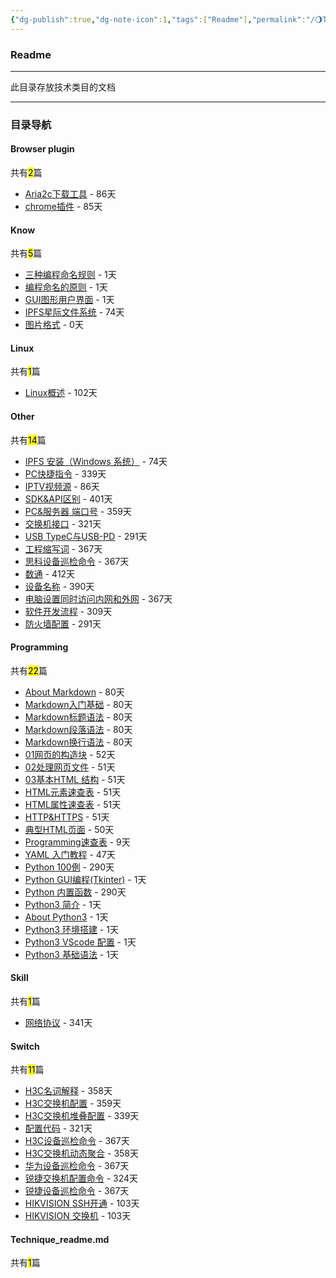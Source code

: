 ```yaml
---
{"dg-publish":true,"dg-note-icon":1,"tags":["Readme"],"permalink":"/🌖Technique_技术/Technique_readme/","dgPassFrontmatter":true,"noteIcon":1,"created":"2024-08-24T23:09:54.570+08:00","updated":"2024-09-18T23:05:33.699+08:00"}
---
```


### Readme
--- 
此目录存放技术类目的文档
***
### 目录导航
<p><span><h4 data-heading="Browser plugin" dir="auto">Browser plugin</h4></span></p><p><span>共有<mark>2</mark>篇</span></p><div><ul class="dataview list-view-ul"><li><span><a data-tooltip-position="top" aria-label="🌖Technique_技术/Browser plugin/Aria2c下载工具.md" data-href="🌖Technique_技术/Browser plugin/Aria2c下载工具.md" href="🌖Technique_技术/Browser plugin/Aria2c下载工具.md" class="internal-link" target="_blank" rel="noopener nofollow">Aria2c下载工具</a> - 86天</span></li><li><span><a data-tooltip-position="top" aria-label="🌖Technique_技术/Browser plugin/chrome插件.md" data-href="🌖Technique_技术/Browser plugin/chrome插件.md" href="🌖Technique_技术/Browser plugin/chrome插件.md" class="internal-link" target="_blank" rel="noopener nofollow">chrome插件</a> - 85天</span></li></ul></div><p><span><h4 data-heading="Know" dir="auto">Know</h4></span></p><p><span>共有<mark>5</mark>篇</span></p><div><ul class="dataview list-view-ul"><li><span><a data-tooltip-position="top" aria-label="🌖Technique_技术/Know/三种编程命名规则.md" data-href="🌖Technique_技术/Know/三种编程命名规则.md" href="🌖Technique_技术/Know/三种编程命名规则.md" class="internal-link" target="_blank" rel="noopener nofollow">三种编程命名规则</a> - 1天</span></li><li><span><a data-tooltip-position="top" aria-label="🌖Technique_技术/Know/编程命名的原则.md" data-href="🌖Technique_技术/Know/编程命名的原则.md" href="🌖Technique_技术/Know/编程命名的原则.md" class="internal-link" target="_blank" rel="noopener nofollow">编程命名的原则</a> - 1天</span></li><li><span><a data-tooltip-position="top" aria-label="🌖Technique_技术/Know/GUI图形用户界面.md" data-href="🌖Technique_技术/Know/GUI图形用户界面.md" href="🌖Technique_技术/Know/GUI图形用户界面.md" class="internal-link" target="_blank" rel="noopener nofollow">GUI图形用户界面</a> - 1天</span></li><li><span><a data-tooltip-position="top" aria-label="🌖Technique_技术/Know/IPFS星际文件系统.md" data-href="🌖Technique_技术/Know/IPFS星际文件系统.md" href="🌖Technique_技术/Know/IPFS星际文件系统.md" class="internal-link" target="_blank" rel="noopener nofollow">IPFS星际文件系统</a> - 74天</span></li><li><span><a data-tooltip-position="top" aria-label="🌖Technique_技术/Know/图片格式.md" data-href="🌖Technique_技术/Know/图片格式.md" href="🌖Technique_技术/Know/图片格式.md" class="internal-link" target="_blank" rel="noopener nofollow">图片格式</a> - 0天</span></li></ul></div><p><span><h4 data-heading="Linux" dir="auto">Linux</h4></span></p><p><span>共有<mark>1</mark>篇</span></p><div><ul class="dataview list-view-ul"><li><span><a data-tooltip-position="top" aria-label="🌖Technique_技术/Linux/Linux概述.md" data-href="🌖Technique_技术/Linux/Linux概述.md" href="🌖Technique_技术/Linux/Linux概述.md" class="internal-link" target="_blank" rel="noopener nofollow">Linux概述</a> - 102天</span></li></ul></div><p><span><h4 data-heading="Other" dir="auto">Other</h4></span></p><p><span>共有<mark>14</mark>篇</span></p><div><ul class="dataview list-view-ul"><li><span><a data-tooltip-position="top" aria-label="🌖Technique_技术/Other/IPFS 安装（Windows 系统）.md" data-href="🌖Technique_技术/Other/IPFS 安装（Windows 系统）.md" href="🌖Technique_技术/Other/IPFS 安装（Windows 系统）.md" class="internal-link" target="_blank" rel="noopener nofollow">IPFS 安装（Windows 系统）</a> - 74天</span></li><li><span><a data-tooltip-position="top" aria-label="🌖Technique_技术/Other/PC快捷指令.md" data-href="🌖Technique_技术/Other/PC快捷指令.md" href="🌖Technique_技术/Other/PC快捷指令.md" class="internal-link" target="_blank" rel="noopener nofollow">PC快捷指令</a> - 339天</span></li><li><span><a data-tooltip-position="top" aria-label="🌖Technique_技术/Other/IPTV视频源.md" data-href="🌖Technique_技术/Other/IPTV视频源.md" href="🌖Technique_技术/Other/IPTV视频源.md" class="internal-link" target="_blank" rel="noopener nofollow">IPTV视频源</a> - 86天</span></li><li><span><a data-tooltip-position="top" aria-label="🌖Technique_技术/Other/SDK&amp;API区别.md" data-href="🌖Technique_技术/Other/SDK&amp;API区别.md" href="🌖Technique_技术/Other/SDK&amp;API区别.md" class="internal-link" target="_blank" rel="noopener nofollow">SDK&amp;API区别</a> - 401天</span></li><li><span><a data-tooltip-position="top" aria-label="🌖Technique_技术/Other/PC&amp;服务器 端口号.md" data-href="🌖Technique_技术/Other/PC&amp;服务器 端口号.md" href="🌖Technique_技术/Other/PC&amp;服务器 端口号.md" class="internal-link" target="_blank" rel="noopener nofollow">PC&amp;服务器 端口号</a> - 359天</span></li><li><span><a data-tooltip-position="top" aria-label="🌖Technique_技术/Other/交换机接口.md" data-href="🌖Technique_技术/Other/交换机接口.md" href="🌖Technique_技术/Other/交换机接口.md" class="internal-link" target="_blank" rel="noopener nofollow">交换机接口</a> - 321天</span></li><li><span><a data-tooltip-position="top" aria-label="🌖Technique_技术/Other/USB TypeC与USB-PD.md" data-href="🌖Technique_技术/Other/USB TypeC与USB-PD.md" href="🌖Technique_技术/Other/USB TypeC与USB-PD.md" class="internal-link" target="_blank" rel="noopener nofollow">USB TypeC与USB-PD</a> - 291天</span></li><li><span><a data-tooltip-position="top" aria-label="🌖Technique_技术/Other/工程缩写词.md" data-href="🌖Technique_技术/Other/工程缩写词.md" href="🌖Technique_技术/Other/工程缩写词.md" class="internal-link" target="_blank" rel="noopener nofollow">工程缩写词</a> - 367天</span></li><li><span><a data-tooltip-position="top" aria-label="🌖Technique_技术/Other/思科设备巡检命令.md" data-href="🌖Technique_技术/Other/思科设备巡检命令.md" href="🌖Technique_技术/Other/思科设备巡检命令.md" class="internal-link" target="_blank" rel="noopener nofollow">思科设备巡检命令</a> - 367天</span></li><li><span><a data-tooltip-position="top" aria-label="🌖Technique_技术/Other/数通.md" data-href="🌖Technique_技术/Other/数通.md" href="🌖Technique_技术/Other/数通.md" class="internal-link" target="_blank" rel="noopener nofollow">数通</a> - 412天</span></li><li><span><a data-tooltip-position="top" aria-label="🌖Technique_技术/Other/设备名称.md" data-href="🌖Technique_技术/Other/设备名称.md" href="🌖Technique_技术/Other/设备名称.md" class="internal-link" target="_blank" rel="noopener nofollow">设备名称</a> - 390天</span></li><li><span><a data-tooltip-position="top" aria-label="🌖Technique_技术/Other/电脑设置同时访问内网和外网.md" data-href="🌖Technique_技术/Other/电脑设置同时访问内网和外网.md" href="🌖Technique_技术/Other/电脑设置同时访问内网和外网.md" class="internal-link" target="_blank" rel="noopener nofollow">电脑设置同时访问内网和外网</a> - 367天</span></li><li><span><a data-tooltip-position="top" aria-label="🌖Technique_技术/Other/软件开发流程.md" data-href="🌖Technique_技术/Other/软件开发流程.md" href="🌖Technique_技术/Other/软件开发流程.md" class="internal-link" target="_blank" rel="noopener nofollow">软件开发流程</a> - 309天</span></li><li><span><a data-tooltip-position="top" aria-label="🌖Technique_技术/Other/防火墙配置.md" data-href="🌖Technique_技术/Other/防火墙配置.md" href="🌖Technique_技术/Other/防火墙配置.md" class="internal-link" target="_blank" rel="noopener nofollow">防火墙配置</a> - 291天</span></li></ul></div><p><span><h4 data-heading="Programming" dir="auto">Programming</h4></span></p><p><span>共有<mark>22</mark>篇</span></p><div><ul class="dataview list-view-ul"><li><span><a data-tooltip-position="top" aria-label="🌖Technique_技术/Programming/Markdown/About Markdown.md" data-href="🌖Technique_技术/Programming/Markdown/About Markdown.md" href="🌖Technique_技术/Programming/Markdown/About Markdown.md" class="internal-link" target="_blank" rel="noopener nofollow">About Markdown</a> - 80天</span></li><li><span><a data-tooltip-position="top" aria-label="🌖Technique_技术/Programming/Markdown/Markdown入门基础.md" data-href="🌖Technique_技术/Programming/Markdown/Markdown入门基础.md" href="🌖Technique_技术/Programming/Markdown/Markdown入门基础.md" class="internal-link" target="_blank" rel="noopener nofollow">Markdown入门基础</a> - 80天</span></li><li><span><a data-tooltip-position="top" aria-label="🌖Technique_技术/Programming/Markdown/Markdown标题语法.md" data-href="🌖Technique_技术/Programming/Markdown/Markdown标题语法.md" href="🌖Technique_技术/Programming/Markdown/Markdown标题语法.md" class="internal-link" target="_blank" rel="noopener nofollow">Markdown标题语法</a> - 80天</span></li><li><span><a data-tooltip-position="top" aria-label="🌖Technique_技术/Programming/Markdown/Markdown段落语法.md" data-href="🌖Technique_技术/Programming/Markdown/Markdown段落语法.md" href="🌖Technique_技术/Programming/Markdown/Markdown段落语法.md" class="internal-link" target="_blank" rel="noopener nofollow">Markdown段落语法</a> - 80天</span></li><li><span><a data-tooltip-position="top" aria-label="🌖Technique_技术/Programming/Markdown/Markdown换行语法.md" data-href="🌖Technique_技术/Programming/Markdown/Markdown换行语法.md" href="🌖Technique_技术/Programming/Markdown/Markdown换行语法.md" class="internal-link" target="_blank" rel="noopener nofollow">Markdown换行语法</a> - 80天</span></li><li><span><a data-tooltip-position="top" aria-label="🌖Technique_技术/Programming/HTML/01网页的构造块.md" data-href="🌖Technique_技术/Programming/HTML/01网页的构造块.md" href="🌖Technique_技术/Programming/HTML/01网页的构造块.md" class="internal-link" target="_blank" rel="noopener nofollow">01网页的构造块</a> - 52天</span></li><li><span><a data-tooltip-position="top" aria-label="🌖Technique_技术/Programming/HTML/02处理网页文件.md" data-href="🌖Technique_技术/Programming/HTML/02处理网页文件.md" href="🌖Technique_技术/Programming/HTML/02处理网页文件.md" class="internal-link" target="_blank" rel="noopener nofollow">02处理网页文件</a> - 51天</span></li><li><span><a data-tooltip-position="top" aria-label="🌖Technique_技术/Programming/HTML/03基本HTML 结构.md" data-href="🌖Technique_技术/Programming/HTML/03基本HTML 结构.md" href="🌖Technique_技术/Programming/HTML/03基本HTML 结构.md" class="internal-link" target="_blank" rel="noopener nofollow">03基本HTML 结构</a> - 51天</span></li><li><span><a data-tooltip-position="top" aria-label="🌖Technique_技术/Programming/HTML/HTML元素速查表.md" data-href="🌖Technique_技术/Programming/HTML/HTML元素速查表.md" href="🌖Technique_技术/Programming/HTML/HTML元素速查表.md" class="internal-link" target="_blank" rel="noopener nofollow">HTML元素速查表</a> - 51天</span></li><li><span><a data-tooltip-position="top" aria-label="🌖Technique_技术/Programming/HTML/HTML属性速查表.md" data-href="🌖Technique_技术/Programming/HTML/HTML属性速查表.md" href="🌖Technique_技术/Programming/HTML/HTML属性速查表.md" class="internal-link" target="_blank" rel="noopener nofollow">HTML属性速查表</a> - 51天</span></li><li><span><a data-tooltip-position="top" aria-label="🌖Technique_技术/Programming/HTML/HTTP&amp;HTTPS.md" data-href="🌖Technique_技术/Programming/HTML/HTTP&amp;HTTPS.md" href="🌖Technique_技术/Programming/HTML/HTTP&amp;HTTPS.md" class="internal-link" target="_blank" rel="noopener nofollow">HTTP&amp;HTTPS</a> - 51天</span></li><li><span><a data-tooltip-position="top" aria-label="🌖Technique_技术/Programming/HTML/典型HTML页面.md" data-href="🌖Technique_技术/Programming/HTML/典型HTML页面.md" href="🌖Technique_技术/Programming/HTML/典型HTML页面.md" class="internal-link" target="_blank" rel="noopener nofollow">典型HTML页面</a> - 50天</span></li><li><span><a data-tooltip-position="top" aria-label="🌖Technique_技术/Programming/Programming速查表.md" data-href="🌖Technique_技术/Programming/Programming速查表.md" href="🌖Technique_技术/Programming/Programming速查表.md" class="internal-link" target="_blank" rel="noopener nofollow">Programming速查表</a> - 9天</span></li><li><span><a data-tooltip-position="top" aria-label="🌖Technique_技术/Programming/YAML/YAML 入门教程.md" data-href="🌖Technique_技术/Programming/YAML/YAML 入门教程.md" href="🌖Technique_技术/Programming/YAML/YAML 入门教程.md" class="internal-link" target="_blank" rel="noopener nofollow">YAML 入门教程</a> - 47天</span></li><li><span><a data-tooltip-position="top" aria-label="🌖Technique_技术/Programming/Python3/Python 100例.md" data-href="🌖Technique_技术/Programming/Python3/Python 100例.md" href="🌖Technique_技术/Programming/Python3/Python 100例.md" class="internal-link" target="_blank" rel="noopener nofollow">Python 100例</a> - 290天</span></li><li><span><a data-tooltip-position="top" aria-label="🌖Technique_技术/Programming/Python3/Python GUI编程(Tkinter).md" data-href="🌖Technique_技术/Programming/Python3/Python GUI编程(Tkinter).md" href="🌖Technique_技术/Programming/Python3/Python GUI编程(Tkinter).md" class="internal-link" target="_blank" rel="noopener nofollow">Python GUI编程(Tkinter)</a> - 1天</span></li><li><span><a data-tooltip-position="top" aria-label="🌖Technique_技术/Programming/Python3/Python 内置函数.md" data-href="🌖Technique_技术/Programming/Python3/Python 内置函数.md" href="🌖Technique_技术/Programming/Python3/Python 内置函数.md" class="internal-link" target="_blank" rel="noopener nofollow">Python 内置函数</a> - 290天</span></li><li><span><a data-tooltip-position="top" aria-label="🌖Technique_技术/Programming/Python3/Python3 简介.md" data-href="🌖Technique_技术/Programming/Python3/Python3 简介.md" href="🌖Technique_技术/Programming/Python3/Python3 简介.md" class="internal-link" target="_blank" rel="noopener nofollow">Python3 简介</a> - 1天</span></li><li><span><a data-tooltip-position="top" aria-label="🌖Technique_技术/Programming/Python3/About Python3.md" data-href="🌖Technique_技术/Programming/Python3/About Python3.md" href="🌖Technique_技术/Programming/Python3/About Python3.md" class="internal-link" target="_blank" rel="noopener nofollow">About Python3</a> - 1天</span></li><li><span><a data-tooltip-position="top" aria-label="🌖Technique_技术/Programming/Python3/Python3 环境搭建.md" data-href="🌖Technique_技术/Programming/Python3/Python3 环境搭建.md" href="🌖Technique_技术/Programming/Python3/Python3 环境搭建.md" class="internal-link" target="_blank" rel="noopener nofollow">Python3 环境搭建</a> - 1天</span></li><li><span><a data-tooltip-position="top" aria-label="🌖Technique_技术/Programming/Python3/Python3 VScode 配置.md" data-href="🌖Technique_技术/Programming/Python3/Python3 VScode 配置.md" href="🌖Technique_技术/Programming/Python3/Python3 VScode 配置.md" class="internal-link" target="_blank" rel="noopener nofollow">Python3 VScode 配置</a> - 1天</span></li><li><span><a data-tooltip-position="top" aria-label="🌖Technique_技术/Programming/Python3/Python3 基础语法.md" data-href="🌖Technique_技术/Programming/Python3/Python3 基础语法.md" href="🌖Technique_技术/Programming/Python3/Python3 基础语法.md" class="internal-link" target="_blank" rel="noopener nofollow">Python3 基础语法</a> - 1天</span></li></ul></div><p><span><h4 data-heading="Skill" dir="auto">Skill</h4></span></p><p><span>共有<mark>1</mark>篇</span></p><div><ul class="dataview list-view-ul"><li><span><a data-tooltip-position="top" aria-label="🌖Technique_技术/Skill/网络协议.md" data-href="🌖Technique_技术/Skill/网络协议.md" href="🌖Technique_技术/Skill/网络协议.md" class="internal-link" target="_blank" rel="noopener nofollow">网络协议</a> - 341天</span></li></ul></div><p><span><h4 data-heading="Switch" dir="auto">Switch</h4></span></p><p><span>共有<mark>11</mark>篇</span></p><div><ul class="dataview list-view-ul"><li><span><a data-tooltip-position="top" aria-label="🌖Technique_技术/Switch/H3C/H3C名词解释.md" data-href="🌖Technique_技术/Switch/H3C/H3C名词解释.md" href="🌖Technique_技术/Switch/H3C/H3C名词解释.md" class="internal-link" target="_blank" rel="noopener nofollow">H3C名词解释</a> - 358天</span></li><li><span><a data-tooltip-position="top" aria-label="🌖Technique_技术/Switch/H3C/H3C交换机配置.md" data-href="🌖Technique_技术/Switch/H3C/H3C交换机配置.md" href="🌖Technique_技术/Switch/H3C/H3C交换机配置.md" class="internal-link" target="_blank" rel="noopener nofollow">H3C交换机配置</a> - 359天</span></li><li><span><a data-tooltip-position="top" aria-label="🌖Technique_技术/Switch/H3C/H3C交换机堆叠配置.md" data-href="🌖Technique_技术/Switch/H3C/H3C交换机堆叠配置.md" href="🌖Technique_技术/Switch/H3C/H3C交换机堆叠配置.md" class="internal-link" target="_blank" rel="noopener nofollow">H3C交换机堆叠配置</a> - 339天</span></li><li><span><a data-tooltip-position="top" aria-label="🌖Technique_技术/Switch/H3C/配置代码.md" data-href="🌖Technique_技术/Switch/H3C/配置代码.md" href="🌖Technique_技术/Switch/H3C/配置代码.md" class="internal-link" target="_blank" rel="noopener nofollow">配置代码</a> - 321天</span></li><li><span><a data-tooltip-position="top" aria-label="🌖Technique_技术/Switch/H3C/H3C设备巡检命令.md" data-href="🌖Technique_技术/Switch/H3C/H3C设备巡检命令.md" href="🌖Technique_技术/Switch/H3C/H3C设备巡检命令.md" class="internal-link" target="_blank" rel="noopener nofollow">H3C设备巡检命令</a> - 367天</span></li><li><span><a data-tooltip-position="top" aria-label="🌖Technique_技术/Switch/H3C/H3C交换机动态聚合.md" data-href="🌖Technique_技术/Switch/H3C/H3C交换机动态聚合.md" href="🌖Technique_技术/Switch/H3C/H3C交换机动态聚合.md" class="internal-link" target="_blank" rel="noopener nofollow">H3C交换机动态聚合</a> - 358天</span></li><li><span><a data-tooltip-position="top" aria-label="🌖Technique_技术/Switch/HAWEI/华为设备巡检命令.md" data-href="🌖Technique_技术/Switch/HAWEI/华为设备巡检命令.md" href="🌖Technique_技术/Switch/HAWEI/华为设备巡检命令.md" class="internal-link" target="_blank" rel="noopener nofollow">华为设备巡检命令</a> - 367天</span></li><li><span><a data-tooltip-position="top" aria-label="🌖Technique_技术/Switch/RUIJIE/锐捷交换机配置命令.md" data-href="🌖Technique_技术/Switch/RUIJIE/锐捷交换机配置命令.md" href="🌖Technique_技术/Switch/RUIJIE/锐捷交换机配置命令.md" class="internal-link" target="_blank" rel="noopener nofollow">锐捷交换机配置命令</a> - 324天</span></li><li><span><a data-tooltip-position="top" aria-label="🌖Technique_技术/Switch/RUIJIE/锐捷设备巡检命令.md" data-href="🌖Technique_技术/Switch/RUIJIE/锐捷设备巡检命令.md" href="🌖Technique_技术/Switch/RUIJIE/锐捷设备巡检命令.md" class="internal-link" target="_blank" rel="noopener nofollow">锐捷设备巡检命令</a> - 367天</span></li><li><span><a data-tooltip-position="top" aria-label="🌖Technique_技术/Switch/HIKVISION/HIKVISION SSH开通.md" data-href="🌖Technique_技术/Switch/HIKVISION/HIKVISION SSH开通.md" href="🌖Technique_技术/Switch/HIKVISION/HIKVISION SSH开通.md" class="internal-link" target="_blank" rel="noopener nofollow">HIKVISION SSH开通</a> - 103天</span></li><li><span><a data-tooltip-position="top" aria-label="🌖Technique_技术/Switch/HIKVISION/HIKVISION 交换机.md" data-href="🌖Technique_技术/Switch/HIKVISION/HIKVISION 交换机.md" href="🌖Technique_技术/Switch/HIKVISION/HIKVISION 交换机.md" class="internal-link" target="_blank" rel="noopener nofollow">HIKVISION 交换机</a> - 103天</span></li></ul></div><p><span><h4 data-heading="Technique_readme.md" dir="auto">Technique_readme.md</h4></span></p><p><span>共有<mark>1</mark>篇</span></p><div><ul class="dataview list-view-ul"></ul></div>
